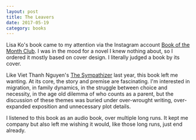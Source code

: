 ```yaml
---
layout: post
title: The Leavers 
date: 2017-05-19
category: books
---
```


Lisa Ko's book came to my attention via the Instagram account <a href="https://www.instagram.com/p/BTjVDfHjWAC/">Book of the Month Club</a>. I was in the mood for a novel I knew nothing about, so I ordered it mostly based on cover design. I literally judged a book by its cover. 

Like Viet Thanh Nguyen's <a href="https://www.goodreads.com/review/show/1709072222?book_show_action=false&from_review_page=1">The Sympathizer</a> last year, this book left me wanting. At its core, the story and premise are fascinating. I'm interested in migration, in family dynamics, in the struggle between choice and necessity, in the age old dilemma of who counts as a parent, but the discussion of these themes was buried under over-wrought writing, over-expanded exposition and unnecessary plot details. 

I listened to this book as an audio book, over multiple long runs. It kept me company but also left me wishing it would, like those long runs, just end already.
